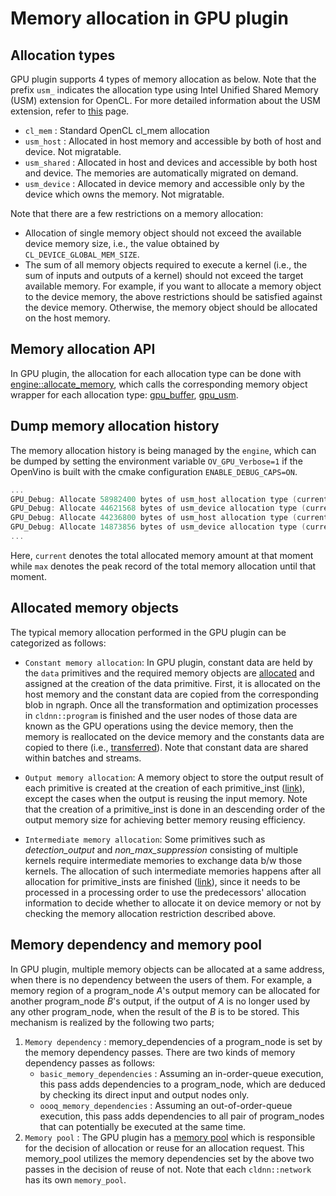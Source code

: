 # Memory allocation in GPU plugin

## Allocation types
GPU plugin supports 4 types of memory allocation as below. Note that the prefix `usm_` indicates the allocation type using Intel Unified Shared Memory (USM) extension for OpenCL. For more detailed information about the USM extension, refer to [this](https://www.khronos.org/registry/OpenCL/extensions/intel/cl_intel_unified_shared_memory.html) page. 
* `cl_mem` : Standard OpenCL cl_mem allocation
* `usm_host` : Allocated in host memory and accessible by both of host and device. Not migratable.
* `usm_shared` : Allocated in host and devices and accessible by both host and device. The memories are automatically migrated on demand.
* `usm_device` : Allocated in device memory and accessible only by the device which owns the memory. Not migratable.

Note that there are a few restrictions on a memory allocation:

* Allocation of single memory object should not exceed the available device memory size, i.e., the value obtained by `CL_DEVICE_GLOBAL_MEM_SIZE`.
* The sum of all memory objects required to execute a kernel (i.e., the sum of inputs and outputs of a kernel) should not exceed the target available memory. For example, if you want to allocate a memory object to the device memory, the above restrictions should be satisfied against the device memory. Otherwise, the memory object should be allocated on the host memory. 

## Memory allocation API
In GPU plugin, the allocation for each allocation type can be done with [engine::allocate_memory](https://github.com/openvinotoolkit/openvino/blob/de47a3b4a4ba1f8464b85a665c4d58403e0d16b8/src/plugins/intel_gpu/include/intel_gpu/runtime/engine.hpp#L51), which
calls the corresponding memory object wrapper for each allocation type: [gpu_buffer](https://github.com/openvinotoolkit/openvino/blob/de47a3b4a4ba1f8464b85a665c4d58403e0d16b8/src/plugins/intel_gpu/src/runtime/ocl/ocl_memory.cpp#L35), [gpu_usm](https://github.com/openvinotoolkit/openvino/blob/de47a3b4a4ba1f8464b85a665c4d58403e0d16b8/src/plugins/intel_gpu/src/runtime/ocl/ocl_memory.cpp#L291). 

## Dump memory allocation history 
The memory allocation history is being managed by the `engine`, which can be dumped by setting the environment variable `OV_GPU_Verbose=1` if the OpenVino is built with the cmake configuration `ENABLE_DEBUG_CAPS=ON`. 
```cpp
...
GPU_Debug: Allocate 58982400 bytes of usm_host allocation type (current=117969612; max=117969612)
GPU_Debug: Allocate 44621568 bytes of usm_device allocation type (current=44626380; max=44626380)
GPU_Debug: Allocate 44236800 bytes of usm_host allocation type (current=162206412; max=162206412)
GPU_Debug: Allocate 14873856 bytes of usm_device allocation type (current=59500236; max=59500236)
...
```
Here, `current` denotes the total allocated memory amount at that moment while `max` denotes the peak record of the total memory allocation until that moment. 

## Allocated memory objects
The typical memory allocation performed in the GPU plugin can be categorized as follows: 
* `Constant memory allocation`: In GPU plugin, constant data are held by the `data` primitives and the required memory objects are [allocated](https://github.com/openvinotoolkit/openvino/blob/de47a3b4a4ba1f8464b85a665c4d58403e0d16b8/src/plugins/intel_gpu/src/plugin/ops/constant.cpp#L181) and assigned at the creation of the data primitive. First, it is allocated on the host memory and the constant data are copied from the corresponding blob in ngraph. Once all the transformation and optimization processes in `cldnn::program` is finished and the user nodes of those data are known as the GPU operations using the device memory, then the memory is reallocated on the device memory and the constants data are copied to there (i.e., [transferred](https://github.com/openvinotoolkit/openvino/blob/de47a3b4a4ba1f8464b85a665c4d58403e0d16b8/src/plugins/intel_gpu/src/graph/program.cpp#L457)). Note that constant data are shared within batches and streams.
* `Output memory allocation`: A memory object to store the output result of each primitive is created at the creation of each primitive_inst ([link](https://github.com/openvinotoolkit/openvino/blob/de47a3b4a4ba1f8464b85a665c4d58403e0d16b8/src/plugins/intel_gpu/src/graph/primitive_inst.cpp#L263)), except the cases when the output is reusing the input memory. Note that the creation of a primitive_inst is done in an descending order of the output memory size for achieving better memory reusing efficiency.

* `Intermediate memory allocation`: Some primitives such as _detection_output_ and _non_max_suppression_ consisting of multiple kernels require intermediate memories to exchange data b/w those kernels. The allocation of such intermediate memories happens after all allocation for primitive_insts are finished ([link](https://github.com/openvinotoolkit/openvino/blob/4c01d6c50c6d314373dffd2a8ddbc294011b2508/src/plugins/intel_gpu/src/graph/network.cpp#L592)), since it needs to be processed in a processing order to use the predecessors' allocation information to decide whether to allocate it on device memory or not by checking the memory allocation restriction described above.

## Memory dependency and memory pool
In GPU plugin, multiple memory objects can be allocated at a same address, when there is no dependency between the users of them. For example, a memory region of a program_node _A_'s output memory can be allocated for another program_node _B_'s output, if the output of _A_ is no longer used by any other program_node, when the result of the _B_ is to be stored. This mechanism is realized by the following two parts;
1. `Memory dependency` : memory_dependencies of a program_node is set by the memory dependency passes. There are two kinds of memory dependency passes as follows: 
    * `basic_memory_dependencies` : Assuming an in-order-queue execution, this pass adds dependencies to a program_node, which are deduced by checking its direct input and output nodes only.
    * `oooq_memory_dependencies` : Assuming an out-of-order-queue execution, this pass adds dependencies to all pair of program_nodes that can potentially be executed at the same time.
2. `Memory pool` : The GPU plugin has a [memory pool](https://github.com/openvinotoolkit/openvino/blob/de47a3b4a4ba1f8464b85a665c4d58403e0d16b8/src/plugins/intel_gpu/include/intel_gpu/runtime/memory_pool.hpp) which is responsible for the decision of allocation or reuse for an allocation request. This memory_pool utilizes the memory dependencies set by the above two passes in the decision of reuse of not. Note that each `cldnn::network` has its own `memory_pool`.